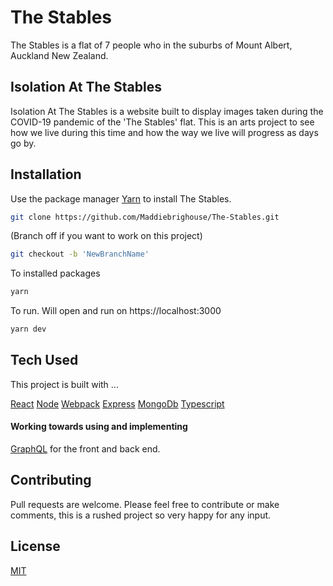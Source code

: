 # The Stables

The Stables is a flat of 7 people who in the suburbs of Mount Albert, Auckland New Zealand. 
## Isolation At The Stables
Isolation At The Stables is a website built to display images taken during the COVID-19 pandemic of the 'The Stables' flat. This is an arts project to see how we live during this time and how the way we live will progress as days go by. 

## Installation

Use the package manager [Yarn](https://yarnpkg.com/) to install The Stables.

```bash
git clone https://github.com/Maddiebrighouse/The-Stables.git
```
(Branch off if you want to work on this project)
```bash
git checkout -b 'NewBranchName' 
```
To installed packages
```bash
yarn
```
To run. Will open and run on https://localhost:3000
```bash
yarn dev 
```

## Tech Used
This project is built with ...

[React](https://reactjs.org/)
[Node](https://nodejs.org/en/)
[Webpack](https://webpack.js.org/)
[Express](https://expressjs.com/)
[MongoDb](https://www.mongodb.com/)
[Typescript](https://www.typescriptlang.org/)

#### Working towards using and implementing
[GraphQL](https://graphql.org/) for the front and back end.

## Contributing
Pull requests are welcome. Please feel free to contribute or make comments, this is a rushed project so very happy for any input. 
## License
[MIT](https://choosealicense.com/licenses/mit/)
